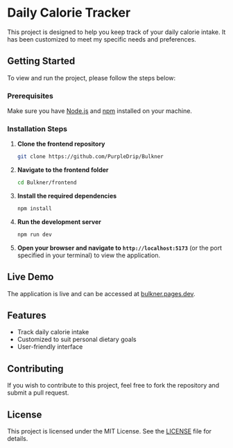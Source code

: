 


# Daily Calorie Tracker

This project is designed to help you keep track of your daily calorie intake. It has been customized to meet my specific needs and preferences.

## Getting Started

To view and run the project, please follow the steps below:

### Prerequisites

Make sure you have [Node.js](https://nodejs.org/) and [npm](https://www.npmjs.com/) installed on your machine.

### Installation Steps

1. **Clone the frontend repository**
   ```bash
   git clone https://github.com/PurpleDrip/Bulkner
   ```

2. **Navigate to the frontend folder**
   ```bash
   cd Bulkner/frontend
   ```

3. **Install the required dependencies**
   ```bash
   npm install
   ```

4. **Run the development server**
   ```bash
   npm run dev
   ```

5. **Open your browser and navigate to `http://localhost:5173`** (or the port specified in your terminal) to view the application.

## Live Demo

The application is live and can be accessed at [bulkner.pages.dev](https://bulkner.pages.dev).

## Features

- Track daily calorie intake
- Customized to suit personal dietary goals
- User-friendly interface

## Contributing

If you wish to contribute to this project, feel free to fork the repository and submit a pull request.

## License

This project is licensed under the MIT License. See the [LICENSE](LICENSE) file for details.

